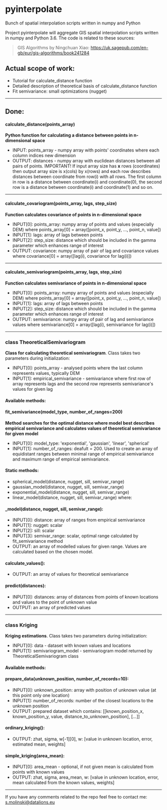 # pyinterpolate
Bunch of spatial interpolation scripts written in numpy and Python

Project pyinterpolate will aggregate GIS spatial interpolation scripts written in numpy and Python 3.6. The code is related to these sources:
> GIS Algorithms by Ningchuan Xiao: https://uk.sagepub.com/en-gb/eur/gis-algorithms/book241284

## Actual scope of work:

- Tutorial for calculate_distance function
- Detailed description of theoretical basis of calculate_distance function
- Fit semivariance: small optimizations (nugget)

---

## Done:

#### calculate_distance(points_array)

<b>Python function for calculating a distance between points in n-dimensional space</b>

* INPUT: points_array - numpy array with points' coordinates where each column indices new dimension 
* OUTPUT: distances - numpy array with euclidean distances between all pairs of points.
IMPORTANT! If input array size has <b>x</b> rows (coordinates) then output array size is x(cols) by x(rows) and each row describes distances between coordinate from row(i) with all rows. The first column in row is a distance between coordinate(i) and coordinate(0), the second row is a distance between coordinate(i) and coordinate(1) and so on.

---

#### calculate_covariogram(points_array, lags, step_size)

<b>Function calculates covariance of points in n-dimensional space</b>

* INPUT[0]: points_array: numpy array of points and values (especially DEM) where points_array[0] = array([point_x, point_y, ..., point_n, value])
* INPUT[1]: lags: array of lags between points
* INPUT[2]: step_size: distance which should be included in the gamma parameter which enhances range of interest
* OUTPUT: covariance: numpy array of pair of lag and covariance values where covariance[0] = array([lag(i), covariance for lag(i)])

---

#### calculate_semivariogram(points_array, lags, step_size)

<b>Function calculates semivariance of points in n-dimensional space</b>

* INPUT[0]: points_array: numpy array of points and values (especially DEM) where points_array[0] = array([point_x, point_y, ..., point_n, value])
* INPUT[1]: lags: array of lags between points
* INPUT[2]: step_size: distance which should be included in the gamma parameter which enhances range of interest
* OUTPUT: semivariance: numpy array of pair of lag and semivariance values where semivariance[0] = array([lag(i), semivariance for lag(i)])

---

### class TheoreticalSemivariogram
<b>Class for calculating theoretical semivariogram</b>. Class takes two parameters during initialization:
* INPUT[0]: points_array - analysed points where the last column represents values, typically DEM
* INPUT[1]: empirical_semivariance - semivariance where first row of array represents lags and the second row represents semivariance's values for given lag

#### Available methods:
#### fit_semivariance(model_type, number_of_ranges=200)

<b>Method searches for the optimal distance where model best describes empirical semivariance and calculates values of theoretical semivariance for given model</b>

* INPUT[0]: model_type: 'exponential', 'gaussian', 'linear', 'spherical'
* INPUT[1]: number_of_ranges: deafult = 200. Used to create an array of equidistant ranges between minimal range of empirical semivariance and maximum range of empirical semivariance.
        
#### Static methods:
* spherical_model(distance, nugget, sill, semivar_range)
* gaussian_model(distance, nugget, sill, semivar_range)
* exponential_model(distance, nugget, sill, semivar_range)
* linear_model(distance, nugget, sill, semivar_range)
where:
#### _model(distance, nugget, sill, semivar_range):
* INPUT[0]: distance: array of ranges from empirical semivariance
* INPUT[1]: nugget: scalar
* INPUT[2]: sill: scalar
* INPUT[3]: semivar_range: scalar, optimal range calculated by fit_semivariance method 
* OUTPUT: an array of modelled values for given range. Values are calculated based on the chosen model.

#### calculate_values():
* OUTPUT: an array of values for theoretical semivariance

#### predict(distances):
* INPUT[0]: distances: array of distances from points of known locations and values to the point of unknown value
* OUTPUT: an array of predicted values

---

### class Kriging
<b>Kriging estimations</b>. Class takes two parameters during initialization:
* INPUT[0]: data - dataset with known values and locations
* INPUT[1]: semivariogram_model - semivariogram model returned by TheoreticalSemivariogram class

#### Available methods:
#### prepare_data(unknown_position, number_of_records=10):
* INPUT[0]: unknown_position: array with position of unknown value (at this point only one location)
* INPUT[1]: number_of_records: number of the closest locations to the unknown position
* OUTPUT: prepared dataset which contains: [[known_position_x, known_position_y, value, distance_to_unknown_position], [...]]

#### ordinary_kriging():
* OUTPUT: zhat, sigma, w[-1][0], w: [value in unknown location, error, estimated mean, weights]

#### simple_kriging(area_mean):
* INPUT[0]: area_mean - optional, if not given mean is calculated from points with known values
* OUTPUT: zhat, sigma, area_mean, w: [value in unknown location, error, mean calculated from the known values, weights]

---

If you have any comments related to the repo feel free to contact me: s.molinski@datalions.eu
